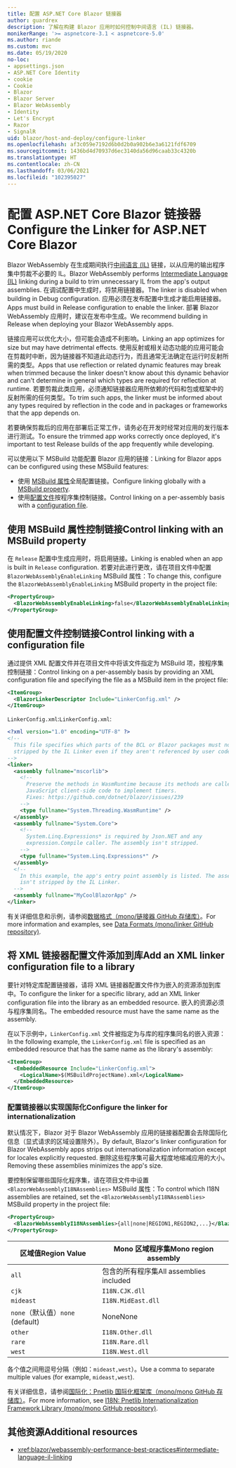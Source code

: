 ```yaml
---
title: 配置 ASP.NET Core Blazor 链接器
author: guardrex
description: 了解在构建 Blazor 应用时如何控制中间语言 (IL) 链接器。
monikerRange: '>= aspnetcore-3.1 < aspnetcore-5.0'
ms.author: riande
ms.custom: mvc
ms.date: 05/19/2020
no-loc:
- appsettings.json
- ASP.NET Core Identity
- cookie
- Cookie
- Blazor
- Blazor Server
- Blazor WebAssembly
- Identity
- Let's Encrypt
- Razor
- SignalR
uid: blazor/host-and-deploy/configure-linker
ms.openlocfilehash: af3c059e7192d6b0d2b0a902b6e3a6121fdf6709
ms.sourcegitcommit: 1436bd4d70937d6ec3140da56d96caab33c4320b
ms.translationtype: HT
ms.contentlocale: zh-CN
ms.lasthandoff: 03/06/2021
ms.locfileid: "102395027"
---
```

# <a name="configure-the-linker-for-aspnet-core-blazor"></a><span data-ttu-id="c2fc9-103">配置 ASP.NET Core Blazor 链接器</span><span class="sxs-lookup"><span data-stu-id="c2fc9-103">Configure the Linker for ASP.NET Core Blazor</span></span>

<span data-ttu-id="c2fc9-104">Blazor WebAssembly 在生成期间执行[中间语言 (IL)](/dotnet/standard/managed-code#intermediate-language--execution) 链接，以从应用的输出程序集中剪裁不必要的 IL。</span><span class="sxs-lookup"><span data-stu-id="c2fc9-104">Blazor WebAssembly performs [Intermediate Language (IL)](/dotnet/standard/managed-code#intermediate-language--execution) linking during a build to trim unnecessary IL from the app's output assemblies.</span></span> <span data-ttu-id="c2fc9-105">在调试配置中生成时，将禁用链接器。</span><span class="sxs-lookup"><span data-stu-id="c2fc9-105">The linker is disabled when building in Debug configuration.</span></span> <span data-ttu-id="c2fc9-106">应用必须在发布配置中生成才能启用链接器。</span><span class="sxs-lookup"><span data-stu-id="c2fc9-106">Apps must build in Release configuration to enable the linker.</span></span> <span data-ttu-id="c2fc9-107">部署 Blazor WebAssembly 应用时，建议在发布中生成。</span><span class="sxs-lookup"><span data-stu-id="c2fc9-107">We recommend building in Release when deploying your Blazor WebAssembly apps.</span></span> 

<span data-ttu-id="c2fc9-108">链接应用可以优化大小，但可能会造成不利影响。</span><span class="sxs-lookup"><span data-stu-id="c2fc9-108">Linking an app optimizes for size but may have detrimental effects.</span></span> <span data-ttu-id="c2fc9-109">使用反射或相关动态功能的应用可能会在剪裁时中断，因为链接器不知道此动态行为，而且通常无法确定在运行时反射所需的类型。</span><span class="sxs-lookup"><span data-stu-id="c2fc9-109">Apps that use reflection or related dynamic features may break when trimmed because the linker doesn't know about this dynamic behavior and can't determine in general which types are required for reflection at runtime.</span></span> <span data-ttu-id="c2fc9-110">若要剪裁此类应用，必须通知链接器应用所依赖的代码和包或框架中的反射所需的任何类型。</span><span class="sxs-lookup"><span data-stu-id="c2fc9-110">To trim such apps, the linker must be informed about any types required by reflection in the code and in packages or frameworks that the app depends on.</span></span>

<span data-ttu-id="c2fc9-111">若要确保剪裁后的应用在部署后正常工作，请务必在开发时经常对应用的发行版本进行测试。</span><span class="sxs-lookup"><span data-stu-id="c2fc9-111">To ensure the trimmed app works correctly once deployed, it's important to test Release builds of the app frequently while developing.</span></span>

<span data-ttu-id="c2fc9-112">可以使用以下 MSBuild 功能配置 Blazor 应用的链接：</span><span class="sxs-lookup"><span data-stu-id="c2fc9-112">Linking for Blazor apps can be configured using these MSBuild features:</span></span>

* <span data-ttu-id="c2fc9-113">使用 [MSBuild 属性](#control-linking-with-an-msbuild-property)全局配置链接。</span><span class="sxs-lookup"><span data-stu-id="c2fc9-113">Configure linking globally with a [MSBuild property](#control-linking-with-an-msbuild-property).</span></span>
* <span data-ttu-id="c2fc9-114">使用[配置文件](#control-linking-with-a-configuration-file)按程序集控制链接。</span><span class="sxs-lookup"><span data-stu-id="c2fc9-114">Control linking on a per-assembly basis with a [configuration file](#control-linking-with-a-configuration-file).</span></span>

## <a name="control-linking-with-an-msbuild-property"></a><span data-ttu-id="c2fc9-115">使用 MSBuild 属性控制链接</span><span class="sxs-lookup"><span data-stu-id="c2fc9-115">Control linking with an MSBuild property</span></span>

<span data-ttu-id="c2fc9-116">在 `Release` 配置中生成应用时，将启用链接。</span><span class="sxs-lookup"><span data-stu-id="c2fc9-116">Linking is enabled when an app is built in `Release` configuration.</span></span> <span data-ttu-id="c2fc9-117">若要对此进行更改，请在项目文件中配置 `BlazorWebAssemblyEnableLinking` MSBuild 属性：</span><span class="sxs-lookup"><span data-stu-id="c2fc9-117">To change this, configure the `BlazorWebAssemblyEnableLinking` MSBuild property in the project file:</span></span>

```xml
<PropertyGroup>
  <BlazorWebAssemblyEnableLinking>false</BlazorWebAssemblyEnableLinking>
</PropertyGroup>
```

## <a name="control-linking-with-a-configuration-file"></a><span data-ttu-id="c2fc9-118">使用配置文件控制链接</span><span class="sxs-lookup"><span data-stu-id="c2fc9-118">Control linking with a configuration file</span></span>

<span data-ttu-id="c2fc9-119">通过提供 XML 配置文件并在项目文件中将该文件指定为 MSBuild 项，按程序集控制链接：</span><span class="sxs-lookup"><span data-stu-id="c2fc9-119">Control linking on a per-assembly basis by providing an XML configuration file and specifying the file as a MSBuild item in the project file:</span></span>

```xml
<ItemGroup>
  <BlazorLinkerDescriptor Include="LinkerConfig.xml" />
</ItemGroup>
```

<span data-ttu-id="c2fc9-120">`LinkerConfig.xml`:</span><span class="sxs-lookup"><span data-stu-id="c2fc9-120">`LinkerConfig.xml`:</span></span>

```xml
<?xml version="1.0" encoding="UTF-8" ?>
<!--
  This file specifies which parts of the BCL or Blazor packages must not be
  stripped by the IL Linker even if they aren't referenced by user code.
-->
<linker>
  <assembly fullname="mscorlib">
    <!--
      Preserve the methods in WasmRuntime because its methods are called by 
      JavaScript client-side code to implement timers.
      Fixes: https://github.com/dotnet/blazor/issues/239
    -->
    <type fullname="System.Threading.WasmRuntime" />
  </assembly>
  <assembly fullname="System.Core">
    <!--
      System.Linq.Expressions* is required by Json.NET and any 
      expression.Compile caller. The assembly isn't stripped.
    -->
    <type fullname="System.Linq.Expressions*" />
  </assembly>
  <!--
    In this example, the app's entry point assembly is listed. The assembly
    isn't stripped by the IL Linker.
  -->
  <assembly fullname="MyCoolBlazorApp" />
</linker>
```

<span data-ttu-id="c2fc9-121">有关详细信息和示例，请参阅[数据格式（mono/链接器 GitHub 存储库）](https://github.com/mono/linker/blob/main/docs/data-formats.md)。</span><span class="sxs-lookup"><span data-stu-id="c2fc9-121">For more information and examples, see [Data Formats (mono/linker GitHub repository)](https://github.com/mono/linker/blob/main/docs/data-formats.md).</span></span>

## <a name="add-an-xml-linker-configuration-file-to-a-library"></a><span data-ttu-id="c2fc9-122">将 XML 链接器配置文件添加到库</span><span class="sxs-lookup"><span data-stu-id="c2fc9-122">Add an XML linker configuration file to a library</span></span>

<span data-ttu-id="c2fc9-123">要针对特定库配置链接器，请将 XML 链接器配置文件作为嵌入的资源添加到库中。</span><span class="sxs-lookup"><span data-stu-id="c2fc9-123">To configure the linker for a specific library, add an XML linker configuration file into the library as an embedded resource.</span></span> <span data-ttu-id="c2fc9-124">嵌入的资源必须与程序集同名。</span><span class="sxs-lookup"><span data-stu-id="c2fc9-124">The embedded resource must have the same name as the assembly.</span></span>

<span data-ttu-id="c2fc9-125">在以下示例中，`LinkerConfig.xml` 文件被指定为与库的程序集同名的嵌入资源：</span><span class="sxs-lookup"><span data-stu-id="c2fc9-125">In the following example, the `LinkerConfig.xml` file is specified as an embedded resource that has the same name as the library's assembly:</span></span>

```xml
<ItemGroup>
  <EmbeddedResource Include="LinkerConfig.xml">
    <LogicalName>$(MSBuildProjectName).xml</LogicalName>
  </EmbeddedResource>
</ItemGroup>
```

### <a name="configure-the-linker-for-internationalization"></a><span data-ttu-id="c2fc9-126">配置链接器以实现国际化</span><span class="sxs-lookup"><span data-stu-id="c2fc9-126">Configure the linker for internationalization</span></span>

<span data-ttu-id="c2fc9-127">默认情况下，Blazor 对于 Blazor WebAssembly 应用的链接器配置会去除国际化信息（显式请求的区域设置除外）。</span><span class="sxs-lookup"><span data-stu-id="c2fc9-127">By default, Blazor's linker configuration for Blazor WebAssembly apps strips out internationalization information except for locales explicitly requested.</span></span> <span data-ttu-id="c2fc9-128">删除这些程序集可最大程度地缩减应用的大小。</span><span class="sxs-lookup"><span data-stu-id="c2fc9-128">Removing these assemblies minimizes the app's size.</span></span>

<span data-ttu-id="c2fc9-129">要控制保留哪些国际化程序集，请在项目文件中设置 `<BlazorWebAssemblyI18NAssemblies>` MSBuild 属性：</span><span class="sxs-lookup"><span data-stu-id="c2fc9-129">To control which I18N assemblies are retained, set the `<BlazorWebAssemblyI18NAssemblies>` MSBuild property in the project file:</span></span>

```xml
<PropertyGroup>
  <BlazorWebAssemblyI18NAssemblies>{all|none|REGION1,REGION2,...}</BlazorWebAssemblyI18NAssemblies>
</PropertyGroup>
```

| <span data-ttu-id="c2fc9-130">区域值</span><span class="sxs-lookup"><span data-stu-id="c2fc9-130">Region Value</span></span>     | <span data-ttu-id="c2fc9-131">Mono 区域程序集</span><span class="sxs-lookup"><span data-stu-id="c2fc9-131">Mono region assembly</span></span>    |
| ---------------- | ----------------------- |
| `all`            | <span data-ttu-id="c2fc9-132">包含的所有程序集</span><span class="sxs-lookup"><span data-stu-id="c2fc9-132">All assemblies included</span></span> |
| `cjk`            | `I18N.CJK.dll`          |
| `mideast`        | `I18N.MidEast.dll`      |
| <span data-ttu-id="c2fc9-133">`none`（默认值）</span><span class="sxs-lookup"><span data-stu-id="c2fc9-133">`none` (default)</span></span> | <span data-ttu-id="c2fc9-134">None</span><span class="sxs-lookup"><span data-stu-id="c2fc9-134">None</span></span>                    |
| `other`          | `I18N.Other.dll`        |
| `rare`           | `I18N.Rare.dll`         |
| `west`           | `I18N.West.dll`         |

<span data-ttu-id="c2fc9-135">各个值之间用逗号分隔（例如：`mideast,west`）。</span><span class="sxs-lookup"><span data-stu-id="c2fc9-135">Use a comma to separate multiple values (for example, `mideast,west`).</span></span>

<span data-ttu-id="c2fc9-136">有关详细信息，请参阅[国际化：Pnetlib 国际化框架库（mono/mono GitHub 存储库）](https://github.com/mono/mono/tree/master/mcs/class/I18N)。</span><span class="sxs-lookup"><span data-stu-id="c2fc9-136">For more information, see [I18N: Pnetlib Internationalization Framework Library (mono/mono GitHub repository)](https://github.com/mono/mono/tree/master/mcs/class/I18N).</span></span>

## <a name="additional-resources"></a><span data-ttu-id="c2fc9-137">其他资源</span><span class="sxs-lookup"><span data-stu-id="c2fc9-137">Additional resources</span></span>

* <xref:blazor/webassembly-performance-best-practices#intermediate-language-il-linking>
